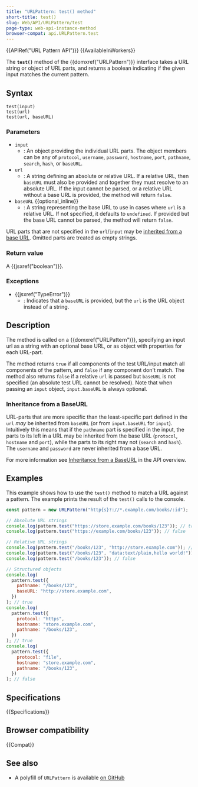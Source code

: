 ```yaml
---
title: "URLPattern: test() method"
short-title: test()
slug: Web/API/URLPattern/test
page-type: web-api-instance-method
browser-compat: api.URLPattern.test
---
```


{{APIRef("URL Pattern API")}} {{AvailableInWorkers}}

The **`test()`** method of the {{domxref("URLPattern")}} interface takes a URL string or object of URL parts, and returns a boolean indicating if the given input matches the current pattern.

## Syntax

```js-nolint
test(input)
test(url)
test(url, baseURL)
```

### Parameters

- `input`
  - : An object providing the individual URL parts.
    The object members can be any of `protocol`, `username`, `password`, `hostname`, `port`, `pathname`, `search`, `hash`, or `baseURL`.
- `url`
  - : A string defining an absolute or relative URL.
    If a relative URL, then `baseURL` must also be provided and together they must resolve to an absolute URL.
    If the input cannot be parsed, or a relative URL without a base URL is provided, the method will return `false`.
- `baseURL` {{optional_inline}}
  - : A string representing the base URL to use in cases where `url` is a relative URL.
    If not specified, it defaults to `undefined`.
    If provided but the base URL cannot be parsed, the method will return `false`.

URL parts that are not specified in the `url`/`input` may be [inherited from a base URL](inheritance_from_a_baseurl).
Omitted parts are treated as empty strings.

### Return value

A {{jsxref("boolean")}}.

### Exceptions

- {{jsxref("TypeError")}}
  - : Indicates that a `baseURL` is provided, but the `url` is the URL object instead of a string.

## Description

The method is called on a {{domxref("URLPattern")}}, specifying an input url as a string with an optional base URL, or as object with properties for each URL-part.

The method returns `true` if all components of the test URL/input match all components of the pattern, and `false` if any component don't match.
The method also returns `false` if a relative `url` is passed but `baseURL` is not specified (an absolute test URL cannot be resolved).
Note that when passing an `input` object, `input.baseURL` is always optional.

### Inheritance from a BaseURL

URL-parts that are more specific than the least-specific part defined in the `url` _may_ be inherited from `baseURL` (or from `input.baseURL` for `input`).
Intuitively this means that if the `pathname` part is specified in the input, the parts to its left in a URL may be inherited from the base URL (`protocol`, `hostname` and `port`), while the parts to its right may not (`search` and `hash`).
The `username` and `password` are never inherited from a base URL.

For more information see [Inheritance from a BaseURL](/en-US/docs/Web/API/URL_Pattern_API#inheritance_from_a_base_url) in the API overview.

## Examples

This example shows how to use the `test()` method to match a URL against a pattern.
The example prints the result of the `test()` calls to the console.

```js
const pattern = new URLPattern("http{s}?://*.example.com/books/:id");

// Absolute URL strings
console.log(pattern.test("https://store.example.com/books/123")); // true
console.log(pattern.test("https://example.com/books/123")); // false

// Relative URL strings
console.log(pattern.test("/books/123", "http://store.example.com")); // true
console.log(pattern.test("/books/123", "data:text/plain,hello world!")); // false
console.log(pattern.test("/books/123")); // false

// Structured objects
console.log(
  pattern.test({
    pathname: "/books/123",
    baseURL: "http://store.example.com",
  })
); // true
console.log(
  pattern.test({
    protocol: "https",
    hostname: "store.example.com",
    pathname: "/books/123",
  })
); // true
console.log(
  pattern.test({
    protocol: "file",
    hostname: "store.example.com",
    pathname: "/books/123",
  })
); // false
```

## Specifications

{{Specifications}}

## Browser compatibility

{{Compat}}

## See also

- A polyfill of `URLPattern` is available
  [on GitHub](https://github.com/kenchris/urlpattern-polyfill)
